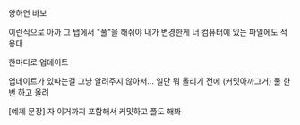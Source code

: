 양하연 바보

이런식으로 아까 그 탭에서 "풀"을 해줘야 내가 변경한게 너 컴퓨터에 있는 파일에도 적용대

한마디로 업데이트

업데이트가 있따는걸 그냥 알려주지 않아서... 일단 뭐 올리기 전에 (커밋아까그거) 풀 한 번 하고 올려

[예제 문장] 자 이거까지 포함해서 커밋하고 풀도 해봐